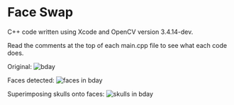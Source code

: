 # Face Swap

C++ code written using Xcode and OpenCV version 3.4.14-dev.

Read the comments at the top of each main.cpp file to see what each code does.

Original:
![bday](https://github.com/user-attachments/assets/90e3993a-ffae-437c-bab0-fa02d1657222)

Faces detected:
![faces in bday](https://github.com/user-attachments/assets/2195872b-c934-442c-9fa6-f930af720cb4)

Superimposing skulls onto faces:
![skulls in bday](https://github.com/user-attachments/assets/4b1bd833-ae08-4a28-aa4c-e65213ed2ddf)
